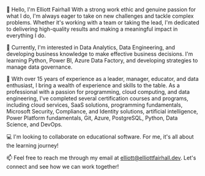 👋 Hello, I'm Elliott Fairhall
With a strong work ethic and genuine passion for what I do, I'm always eager to take on new challenges and tackle complex problems. Whether it's working with a team or taking the lead, I'm dedicated to delivering high-quality results and making a meaningful impact in everything I do.

🌱 Currently, I'm interested in Data Analytics, Data Engineering, and developing business knowledge to make effective business decisions. I'm learning Python, Power BI, Azure Data Factory, and developing strategies to manage data governance.

💼 With over 15 years of experience as a leader, manager, educator, and data enthusiast, I bring a wealth of experience and skills to the table. As a professional with a passion for programming, cloud computing, and data engineering, I've completed several certification courses and programs, including cloud services, SaaS solutions, programming fundamentals, Microsoft Security, Compliance, and Identity solutions, artificial intelligence, Power Platform fundamentals, Git, Azure, PostgreSQL, Python, Data Science, and DevOps.

💻 I'm looking to collaborate on educational software. For me, it's all about the learning journey!

📫 Feel free to reach me through my email at elliott@elliottfairhall.dev. Let's connect and see how we can work together!
